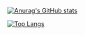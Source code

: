 [![Anurag's GitHub stats](https://github-readme-stats.vercel.app/api?username=Korchy)](https://github.com/anuraghazra/github-readme-stats)

[![Top Langs](https://github-readme-stats.vercel.app/api/top-langs/?username=Korchya&layout=compact)](https://github.com/anuraghazra/github-readme-stats)


<!--
**Korchy/Korchy** is a ✨ _special_ ✨ repository because its `README.md` (this file) appears on your GitHub profile.

Here are some ideas to get you started:

- 🔭 I’m currently working on ...
- 🌱 I’m currently learning ...
- 👯 I’m looking to collaborate on ...
- 🤔 I’m looking for help with ...
- 💬 Ask me about ...
- 📫 How to reach me: ...
- 😄 Pronouns: ...
- ⚡ Fun fact: ...
-->
